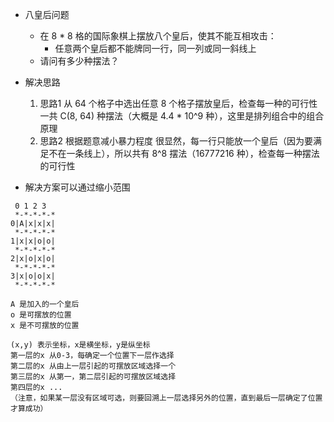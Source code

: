 
* 八皇后问题
   - 在 8 * 8 格的国际象棋上摆放八个皇后，使其不能互相攻击：
      - 任意两个皇后都不能牌同一行，同一列或同一斜线上
   - 请问有多少种摆法？

* 解决思路
   1. 思路1 从 64 个格子中选出任意 8 个格子摆放皇后，检查每一种的可行性
      一共 C(8, 64) 种摆法（大概是 4.4 * 10^9 种），这里是排列组合中的组合原理
   2. 思路2 根据题意减小暴力程度
      很显然，每一行只能放一个皇后（因为要满足不在一条线上），所以共有 8^8 摆法（16777216 种），检查每一种摆法的可行性

* 解决方案可以通过缩小范围
```
 0 1 2 3
 *-*-*-*-*
0|A|x|x|x|
 *-*-*-*-*
1|x|x|o|o|
 *-*-*-*-*
2|x|o|x|o|
 *-*-*-*-*
3|x|o|o|x|
 *-*-*-*-*

A 是加入的一个皇后
o 是可摆放的位置 
x 是不可摆放的位置

(x,y) 表示坐标，x是横坐标，y是纵坐标
第一层的x 从0-3，每确定一个位置下一层作选择
第二层的x 从由上一层引起的可摆放区域选择一个
第三层的x 从第一，第二层引起的可摆放区域选择
第四层的x ...
（注意，如果某一层没有区域可选，则要回溯上一层选择另外的位置，直到最后一层确定了位置才算成功）


```
